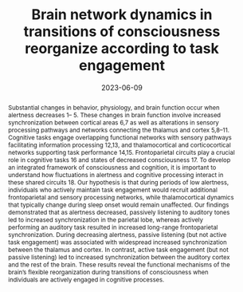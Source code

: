 ---
title: "Brain network dynamics in transitions of consciousness reorganize according to task engagement"

date: 2023-06-09
authors_string: Samika Kumar, Anat Arzi, Corinne Bareham, Javier Gonzalez-Castillo, Isabel Fernandez, Enzo Tagliazucchi, Pedro Mediano, Peter Bandettini, Tristan Bekinschtein
authors:
   - Samika Kumar
   - Anat Arzi
   - Corinne Bareham
   - Javier Gonzalez-Castillo
   - Isabel Fernandez
   - Enzo Tagliazucchi
   - Pedro Mediano
   - Peter Bandettini
   - Tristan Bekinschtein
author_ids:
   - samika_kumar
   - javier_gonzalezcastillo
   - isabel_fernandez
   - peter_bandettini
journal: 'biorxiv'
volume: 
issue: 
pages: 
book_title: ''
publisher: ''
isbn: 
abstract: 'Substantial changes in behavior, physiology, and brain function occur when alertness decreases 1– 5. These changes in brain function involve increased synchronization between cortical areas 6,7 as well as alterations in sensory processing pathways and networks connecting the thalamus and cortex 5,8–11. Cognitive tasks engage overlapping functional networks with sensory pathways facilitating information processing 12,13, and thalamocortical and corticocortical networks supporting task performance 14,15. Frontoparietal circuits play a crucial role in cognitive tasks 16 and states of decreased consciousness 17. To develop an integrated framework of consciousness and cognition, it is important to understand how fluctuations in alertness and cognitive processing interact in these shared circuits 18. Our hypothesis is that during periods of low alertness, individuals who actively maintain task engagement would recruit additional frontoparietal and sensory processing networks, while thalamocortical dynamics that typically change during sleep onset would remain unaffected. Our findings demonstrated that as alertness decreased, passively listening to auditory tones led to increased synchronization in the parietal lobe, whereas actively performing an auditory task resulted in increased long-range frontoparietal synchronization. During decreasing alertness, passive listening (but not active task engagement) was associated with widespread increased synchronization between the thalamus and cortex. In contrast, active task engagement (but not passive listening) led to increased synchronization between the auditory cortex and the rest of the brain. These results reveal the functional mechanisms of the brain’s flexible reorganization during transitions of consciousness when individuals are actively engaged in cognitive processes.'
project_id: consciousness
paper_url: https://www.biorxiv.org/content/10.1101/2023.06.08.544178v1.abstract
doi: https://doi.org/10.1101/2023.06.08.544178
data_loc: ''
code_loc: ''
file: '/assets/publications/'
file_name: ''
type: journal_article
layout: publication 
---